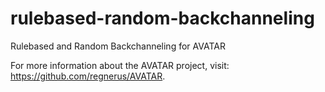 # rulebased-random-backchanneling
Rulebased and Random Backchanneling for AVATAR

For more information about the AVATAR project, visit: https://github.com/regnerus/AVATAR.
